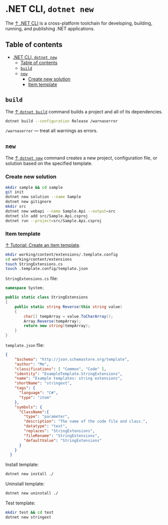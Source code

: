 # .NET CLI, `dotnet new`

The [↑ .NET CLI](https://learn.microsoft.com/en-us/dotnet/core/tools/) is a cross-platform toolchain for developing, building, running, and publishing .NET applications.

## Table of contents

- [.NET CLI, `dotnet new`](#net-cli-dotnet-new)
  - [Table of contents](#table-of-contents)
  - [`build`](#build)
  - [`new`](#new)
    - [Create new solution](#create-new-solution)
    - [Item template](#item-template)

## `build`

The [↑ `dotnet build`](https://learn.microsoft.com/en-us/dotnet/core/tools/dotnet-build) command builds a project and all of its dependencies.

```bash
dotnet build --configuration Release /warnaserror
```

`/warnaserror` — treat all warnings as errors.

## `new`

The [↑ `dotnet new`](https://learn.microsoft.com/en-us/dotnet/core/tools/dotnet-new) command creates a new project, configuration file, or solution based on the specified template.

### Create new solution

```bash
mkdir sample && cd sample
git init
dotnet new solution --name Sample
dotnet new gitignore
mkdir src
dotnet new webapi --name Sample.Api --output=src
dotnet sln add src/Sample.Api.csproj
dotnet run --project=src/Sample.Api.csproj
```

### Item template

[↑ Tutorial: Create an item template](https://learn.microsoft.com/en-us/dotnet/core/tutorials/cli-templates-create-item-template).

```bash
mkdir working/content/extensions/.template.config
cd working/content/extensions
touch StringExtensions.cs
touch .template.config/template.json
```

`StringExtensions.cs` file:

```csharp
namespace System;

public static class StringExtensions
{
    public static string Reverse(this string value)
    {
        char[] tempArray = value.ToCharArray();
        Array.Reverse(tempArray);
        return new string(tempArray);
    }
}
```

`template.json` file:

```json
{
    "$schema": "http://json.schemastore.org/template",
    "author": "Me",
    "classifications": [ "Common", "Code" ],
    "identity": "ExampleTemplate.StringExtensions",
    "name": "Example templates: string extensions",
    "shortName": "stringext",
    "tags": {
      "language": "C#",
      "type": "item"
    },
    "symbols": {
      "ClassName":{
        "type": "parameter",
        "description": "The name of the code file and class.",
        "datatype": "text",
        "replaces": "StringExtensions",
        "fileRename": "StringExtensions",
        "defaultValue": "StringExtensions"
      }
    }
  }
```

Install template:

```bash
dotnet new install ./
```

Uninstall template:

```bash
dotnet new uninstall ./
```

Test template:

```bash
mkdir test && cd test
dotnet new stringext
```
